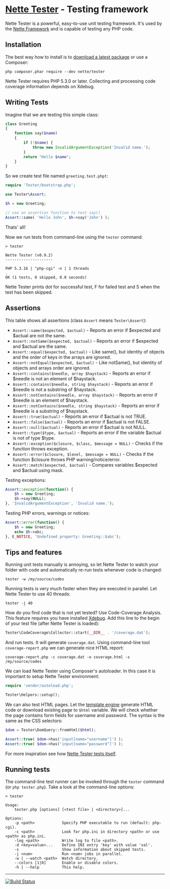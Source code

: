 [Nette Tester](http://tester.nette.org) - Testing framework
===========================================================

Nette Tester is a powerful, easy-to-use unit testing framework. It's used by
the [Nette Framework](http://nette.org) and is capable of testing any PHP code.


Installation
------------

The best way how to install is to [download a latest package](https://github.com/nette/tester/releases)
or use a Composer:

```
php composer.phar require --dev nette/tester
```

Nette Tester requires PHP 5.3.0 or later. Collecting and processing
code coverage information depends on Xdebug.


Writing Tests
-------------

Imagine that we are testing this simple class:

```php
class Greeting
{
	function say($name)
	{
		if (!$name) {
			throw new InvalidArgumentException('Invalid name.');
		}
		return "Hello $name";
	}
}
```

So we create test file named `greeting.test.phpt`:

```php
require 'Tester/bootstrap.php';

use Tester\Assert;

$h = new Greeting;

// use an assertion function to test say()
Assert::same( 'Hello John', $h->say('John') );
```

Thats' all!

Now we run tests from command-line using the `tester` command:

```
> tester

Nette Tester (v0.9.2)
---------------------

PHP 5.3.16 | "php-cgi" -n | 1 threads
.
OK (1 tests, 0 skipped, 0.0 seconds)
```

Nette Tester prints dot for successful test, F for failed test
and S when the test has been skipped.

Assertions
----------

This table shows all assertions (class `Assert` means `Tester\Assert`):

- `Assert::same($expected, $actual)` - Reports an error if $expected and $actual are not the same.
- `Assert::notSame($expected, $actual)` - Reports an error if $expected and $actual are the same.
- `Assert::equal($expected, $actual)` - Like same(), but identity of objects and the order of keys in the arrays are ignored.
- `Assert::notEqual($expected, $actual)` - Like notSame(), but identity of objects and arrays order are ignored.
- `Assert::contains($needle, array $haystack)` - Reports an error if $needle is not an element of $haystack.
- `Assert::contains($needle, string $haystack)` - Reports an error if $needle is not a substring of $haystack.
- `Assert::notContains($needle, array $haystack)` - Reports an error if $needle is an element of $haystack.
- `Assert::notContains($needle, string $haystack)` - Reports an error if $needle is a substring of $haystack.
- `Assert::true($actual)` - Reports an error if $actual is not TRUE.
- `Assert::false($actual)` - Reports an error if $actual is not FALSE.
- `Assert::null($actual)` - Reports an error if $actual is not NULL.
- `Assert::type($type, $actual)` -  Reports an error if the variable $actual is not of type $type.
- `Assert::exception($closure, $class, $message = NULL)` -  Checks if the function throws exception.
- `Assert::error($closure, $level, $message = NULL)` -  Checks if the function $closure throws PHP warning/notice/error.
- `Assert::match($expected, $actual)` - Compares variables $expected and $actual using mask.

Testing exceptions:

```php
Assert::exception(function() {
	$h = new Greeting;
	$h->say(NULL);
}, 'InvalidArgumentException', 'Invalid name.');
```

Testing PHP errors, warnings or notices:


```php
Assert::error(function() {
	$h = new Greeting;
	echo $h->abc;
}, E_NOTICE, 'Undefined property: Greeting::$abc');
```

Tips and features
-----------------

Running unit tests manually is annoying, so let Nette Tester to watch your folder
with code and automatically re-run tests whenever code is changed:

```
tester -w /my/source/codes
```

Running tests is very much faster when they are executed in parallel. Let Nette Tester
to use 40 threads:

```
tester -j 40
```

How do you find code that is not yet tested? Use Code-Coverage Analysis. This feature
requires you have installed [Xdebug](http://xdebug.org/). Add this line to the begin
of your test file (after Nette Tester is loaded):

```php
Tester\CodeCoverage\Collector::start(__DIR__ . '/coverage.dat');
```

And run tests. It will generate `coverage.dat`. Using command-line tool `coverage-report.php`
we can generate nice HTML report:

```
coverage-report.php -c coverage.dat -o coverage.html -s /my/source/codes
```

We can load Nette Tester using Composer's autoloader. In this case
it is important to setup Nette Tester environment:

```php
require 'vendor/autoload.php';

Tester\Helpers::setup();
```

We can also test HTML pages. Let the [template engine](http://latte.nette.org) generate
HTML code or download existing page to `$html` variable. We will check whether
the page contains form fields for username and password. The syntax is the
same as the CSS selectors:

```php
$dom = Tester\DomQuery::fromHtml($html);

Assert::true( $dom->has('input[name="username"]') );
Assert::true( $dom->has('input[name="password"]') );
```

For more inspiration see how [Nette Tester tests itself](https://github.com/nette/tester/tree/master/tests).


Running tests
-------------

The command-line test runner can be invoked through the `tester` command (or `php tester.php`). Take a look
at the command-line options:

```
> tester

Usage:
	tester.php [options] [<test file> | <directory>]...

Options:
	-p <path>            Specify PHP executable to run (default: php-cgi).
	-c <path>            Look for php.ini in directory <path> or use <path> as php.ini.
	-log <path>          Write log to file <path>.
	-d <key=value>...    Define INI entry 'key' with value 'val'.
	-s                   Show information about skipped tests.
	-j <num>             Run <num> jobs in parallel.
	-w | --watch <path>  Watch directory.
	--colors [1|0]       Enable or disable colors.
	-h | --help          This help.
```

-----

[![Build Status](https://secure.travis-ci.org/nette/tester.png?branch=master)](http://travis-ci.org/nette/tester)
